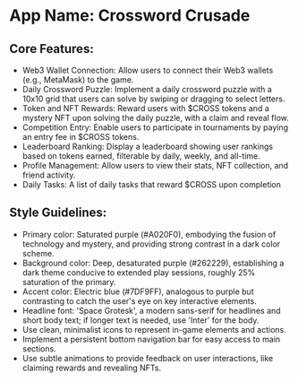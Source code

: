 # **App Name**: Crossword Crusade

## Core Features:

- Web3 Wallet Connection: Allow users to connect their Web3 wallets (e.g., MetaMask) to the game.
- Daily Crossword Puzzle: Implement a daily crossword puzzle with a 10x10 grid that users can solve by swiping or dragging to select letters.
- Token and NFT Rewards: Reward users with $CROSS tokens and a mystery NFT upon solving the daily puzzle, with a claim and reveal flow.
- Competition Entry: Enable users to participate in tournaments by paying an entry fee in $CROSS tokens.
- Leaderboard Ranking: Display a leaderboard showing user rankings based on tokens earned, filterable by daily, weekly, and all-time.
- Profile Management: Allow users to view their stats, NFT collection, and friend activity.
- Daily Tasks: A list of daily tasks that reward $CROSS upon completion

## Style Guidelines:

- Primary color: Saturated purple (#A020F0), embodying the fusion of technology and mystery, and providing strong contrast in a dark color scheme.
- Background color: Deep, desaturated purple (#262229), establishing a dark theme conducive to extended play sessions, roughly 25% saturation of the primary.
- Accent color: Electric blue (#7DF9FF), analogous to purple but contrasting to catch the user's eye on key interactive elements.
- Headline font: 'Space Grotesk', a modern sans-serif for headlines and short body text; if longer text is needed, use 'Inter' for the body.
- Use clean, minimalist icons to represent in-game elements and actions.
- Implement a persistent bottom navigation bar for easy access to main sections.
- Use subtle animations to provide feedback on user interactions, like claiming rewards and revealing NFTs.